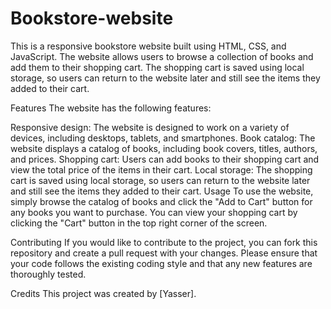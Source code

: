 # Bookstore-website
This is a responsive bookstore website built using HTML, CSS, and JavaScript. The website allows users to browse a collection of books and add them to their shopping cart. The shopping cart is saved using local storage, so users can return to the website later and still see the items they added to their cart.

Features
The website has the following features:

Responsive design: The website is designed to work on a variety of devices, including desktops, tablets, and smartphones.
Book catalog: The website displays a catalog of books, including book covers, titles, authors, and prices.
Shopping cart: Users can add books to their shopping cart and view the total price of the items in their cart.
Local storage: The shopping cart is saved using local storage, so users can return to the website later and still see the items they added to their cart.
Usage
To use the website, simply browse the catalog of books and click the "Add to Cart" button for any books you want to purchase. You can view your shopping cart by clicking the "Cart" button in the top right corner of the screen.

Contributing
If you would like to contribute to the project, you can fork this repository and create a pull request with your changes. Please ensure that your code follows the existing coding style and that any new features are thoroughly tested.

Credits
This project was created by [Yasser].

